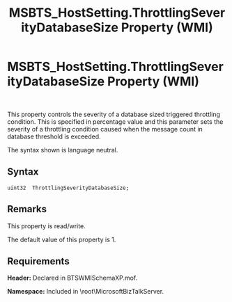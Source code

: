 ﻿---
title: MSBTS_HostSetting.ThrottlingSeverityDatabaseSize Property (WMI)
TOCTitle: MSBTS_HostSetting.ThrottlingSeverityDatabaseSize Property (WMI)
ms:assetid: ff74a03c-fd19-4148-9f65-e65ef7f80213
ms:mtpsurl: https://msdn.microsoft.com/en-us/library/Gg678645(v=BTS.80)
ms:contentKeyID: 51533830
ms.date: 08/30/2017
mtps_version: v=BTS.80
---

# MSBTS\_HostSetting.ThrottlingSeverityDatabaseSize Property (WMI)

 

This property controls the severity of a database sized triggered throttling condition. This is specified in percentage value and this parameter sets the severity of a throttling condition caused when the message count in database threshold is exceeded.

The syntax shown is language neutral.

## Syntax

``` 
uint32  ThrottlingSeverityDatabaseSize;  
```

## Remarks

This property is read/write.

The default value of this property is 1.

## Requirements

**Header:** Declared in BTSWMISchemaXP.mof.

**Namespace:** Included in \\root\\MicrosoftBizTalkServer.


